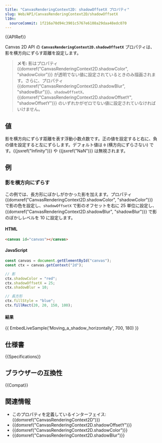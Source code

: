 ```yaml
---
title: "CanvasRenderingContext2D: shadowOffsetX プロパティ"
slug: Web/API/CanvasRenderingContext2D/shadowOffsetX
l10n:
  sourceCommit: 1f216a70d94c3901c5767e6108a29daa48edc070
---
```


{{APIRef}}

Canvas 2D API の **`CanvasRenderingContext2D.shadowOffsetX`** プロパティは、影を横方向にずらす距離を設定します。

> **メモ:** 影はプロパティ {{domxref("CanvasRenderingContext2D.shadowColor", "shadowColor")}} が透明でない値に設定されているときのみ描画されます。さらに、プロパティ {{domxref("CanvasRenderingContext2D.shadowBlur", "shadowBlur")}}、`shadowOffsetX`、{{domxref("CanvasRenderingContext2D.shadowOffsetY", "shadowOffsetY")}} のいずれかがゼロでない値に設定されていなければいけません。

## 値

影を横方向にずらす距離を表す浮動小数点数です。正の値を設定すると右に、負の値を設定すると左にずらします。デフォルト値は `0` (横方向にずらさない) です。{{jsxref("Infinity")}} や {{jsxref("NaN")}} は無視されます。

## 例

### 影を横方向にずらす

この例では、長方形にぼかしがかかった影を加えます。プロパティ {{domxref("CanvasRenderingContext2D.shadowColor", "shadowColor")}} で影の色を設定し、`shadowOffsetX` で影のオフセットを右に 25 単位に設定し、{{domxref("CanvasRenderingContext2D.shadowBlur", "shadowBlur")}} で影のぼかしレベルを 10 に設定します。

#### HTML

```html
<canvas id="canvas"></canvas>
```

#### JavaScript

```js
const canvas = document.getElementById("canvas");
const ctx = canvas.getContext("2d");

// 影
ctx.shadowColor = "red";
ctx.shadowOffsetX = 25;
ctx.shadowBlur = 10;

// 長方形
ctx.fillStyle = "blue";
ctx.fillRect(20, 20, 150, 100);
```

#### 結果

{{ EmbedLiveSample('Moving_a_shadow_horizontally', 700, 180) }}

## 仕様書

{{Specifications}}

## ブラウザーの互換性

{{Compat}}

## 関連情報

- このプロパティを定義しているインターフェイス: {{domxref("CanvasRenderingContext2D")}}
- {{domxref("CanvasRenderingContext2D.shadowOffsetY")}}
- {{domxref("CanvasRenderingContext2D.shadowColor")}}
- {{domxref("CanvasRenderingContext2D.shadowBlur")}}
